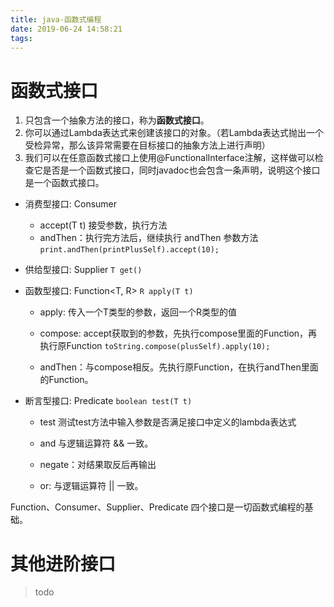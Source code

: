 ```yaml
---
title: java-函数式编程
date: 2019-06-24 14:58:21
tags:
---
```


# 函数式接口

1. 只包含一个抽象方法的接口，称为**函数式接口**。
2. 你可以通过Lambda表达式来创建该接口的对象。（若Lambda表达式抛出一个受检异常，那么该异常需要在目标接口的抽象方法上进行声明）
3. 我们可以在任意函数式接口上使用@FunctionalInterface注解，这样做可以检查它是否是一个函数式接口，同时javadoc也会包含一条声明，说明这个接口是一个函数式接口。

- 消费型接口: Consumer<T>

  * accept(T t)  接受参数，执行方法
  * andThen：执行完方法后，继续执行 andThen 参数方法 `print.andThen(printPlusSelf).accept(10);`

- 供给型接口:  Supplier<T>   `T get()`

- 函数型接口:  Function<T, R>   `R apply(T t)`

  * apply:  传入一个T类型的参数，返回一个R类型的值

  * compose:  accept获取到的参数，先执行compose里面的Function，再执行原Function
     `toString.compose(plusSelf).apply(10);`
  * andThen：与compose相反。先执行原Function，在执行andThen里面的Function。

- 断言型接口: Predicate<T> `boolean test(T t)`

  * test 测试test方法中输入参数是否满足接口中定义的lambda表达式

  * and 与逻辑运算符 && 一致。

  * negate：对结果取反后再输出

  * or: 与逻辑运算符 || 一致。


Function、Consumer、Supplier、Predicate 四个接口是一切函数式编程的基础。

# 其他进阶接口
> todo


